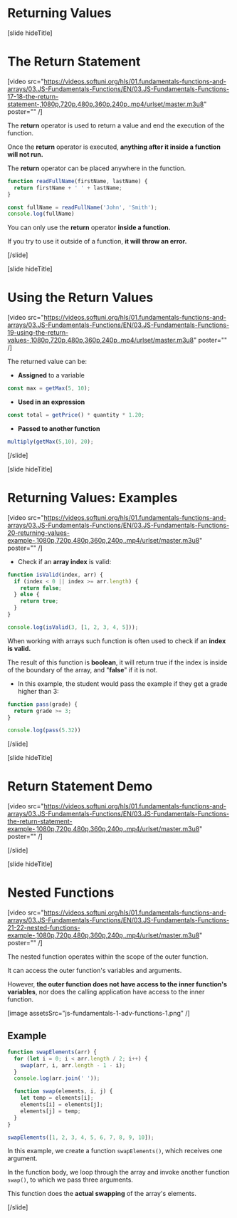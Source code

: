 # Returning Values

[slide hideTitle]
# The Return Statement

[video src="https://videos.softuni.org/hls/01.fundamentals-functions-and-arrays/03.JS-Fundamentals-Functions/EN/03.JS-Fundamentals-Functions-17-18-the-return-statement-,1080p,720p,480p,360p,240p,.mp4/urlset/master.m3u8" poster="" /]


The **return** operator is used to return a value and end the execution of the function. 

Once the **return** operator is executed, **anything after it inside a function will not run.**

The **return** operator can be placed anywhere in the function. 

``` js live
function readFullName(firstName, lastName) {
  return firstName + ' ' + lastName;
}

const fullName = readFullName('John', 'Smith');
console.log(fullName)
```

You can only use the **return** operator **inside a function.**

If you try to use it outside of a function, **it will throw an error.**

[/slide]

[slide hideTitle]
# Using the Return Values

[video src="https://videos.softuni.org/hls/01.fundamentals-functions-and-arrays/03.JS-Fundamentals-Functions/EN/03.JS-Fundamentals-Functions-19-using-the-return-values-,1080p,720p,480p,360p,240p,.mp4/urlset/master.m3u8" poster="" /]


The returned value can be: 

- **Assigned** to a variable

```js
const max = getMax(5, 10);
```

- **Used in an expression**

``` js
const total = getPrice() * quantity * 1.20;
```

- **Passed to another function**

``` js
multiply(getMax(5,10), 20);
```

[/slide]

[slide hideTitle]
# Returning Values: Examples

[video src="https://videos.softuni.org/hls/01.fundamentals-functions-and-arrays/03.JS-Fundamentals-Functions/EN/03.JS-Fundamentals-Functions-20-returning-values-example-,1080p,720p,480p,360p,240p,.mp4/urlset/master.m3u8" poster="" /]


- Check if an **array index** is valid:

``` js live
function isValid(index, arr) {
  if (index < 0 || index >= arr.length) {
    return false;
  } else {
    return true;
  }
}

console.log(isValid(3, [1, 2, 3, 4, 5]));
```

When working with arrays such function is often used to check if an **index is valid.**

The result of this function is **boolean**, it will return true if the index is inside of the boundary of the array, and "**false**" if it is not.

- In this example, the student would pass the example if they get a grade higher than 3:

```js live
function pass(grade) {
  return grade >= 3;
}

console.log(pass(5.32))
```

[/slide]

[slide hideTitle]
# Return Statement Demo

[video src="https://videos.softuni.org/hls/01.fundamentals-functions-and-arrays/03.JS-Fundamentals-Functions/EN/03.JS-Fundamentals-Functions-the-return-statement-example-,1080p,720p,480p,360p,240p,.mp4/urlset/master.m3u8" poster="" /]


[/slide]

[slide hideTitle]
# Nested Functions

[video src="https://videos.softuni.org/hls/01.fundamentals-functions-and-arrays/03.JS-Fundamentals-Functions/EN/03.JS-Fundamentals-Functions-21-22-nested-functions-example-,1080p,720p,480p,360p,240p,.mp4/urlset/master.m3u8" poster="" /]

The nested function operates within the scope of the outer function. 

It can access the outer function's variables and arguments. 

However, **the outer function does not have access to the inner function's variables**, nor does the calling application have access to the inner function.

[image assetsSrc="js-fundamentals-1-adv-functions-1.png" /]

## Example

```js live
function swapElements(arr) {
  for (let i = 0; i < arr.length / 2; i++) {
    swap(arr, i, arr.length - 1 - i);
  }
  console.log(arr.join(' '));  

  function swap(elements, i, j) {
    let temp = elements[i];
    elements[i] = elements[j];
    elements[j] = temp;
  }
}

swapElements([1, 2, 3, 4, 5, 6, 7, 8, 9, 10]);
```

In this example, we create a function `swapElements()`, which receives one argument. 

In the function body, we loop through the array and invoke another function `swap()`, to which we pass three arguments. 

This function does the **actual swapping** of the array's elements. 

[/slide]
